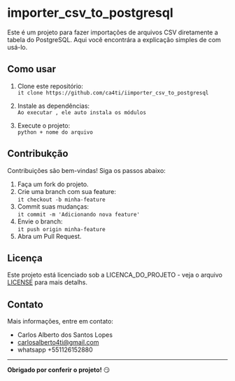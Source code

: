 # importer_csv_to_postgresql

Este é um projeto para fazer importações de arquivos CSV diretamente a tabela do PostgreSQL. Aqui você encontrára a explicação simples de com usá-lo.

## Como usar

1. Clone este repositório:   
   `it clone https://github.com/ca4ti/iimporter_csv_to_postgresql`

2. Instale as dependências:   
   `Ao executar , ele auto instala os módulos`

3. Execute o projeto:  
   `python + nome do arquivo`

## Contribukção

Contribuições são bem-vindas! Siga os passos abaixo:

1. Faça um fork do projeto.
2. Crie uma branch com sua feature:  
   `it checkout -b minha-feature`
3. Commit suas mudanças:   
   `it commit -m 'Adicionando nova feature'`
4. Envie o branch:  
   `it push origin minha-feature`
5. Abra um Pull Request.

## Licença

Este projeto está licenciado sob a LICENCA_DO_PROJETO - veja o arquivo [LICENSE](LICENSE) para mais detalhs.

## Contato

Mais informações, entre em contato:
- Carlos Alberto dos Santos Lopes  
- carlosalberto4ti@gmail.com
- whatsapp +551126152880

---
**Obrigado por conferir o projeto!** 😏
